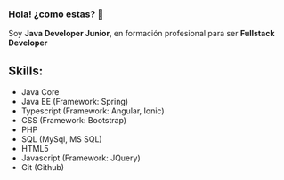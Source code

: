 ### Hola! ¿como estas? 👋

Soy **Java Developer Junior**, en formación profesional para ser **Fullstack Developer**

## Skills:
 - Java Core
 - Java EE    (Framework: Spring)
 - Typescript (Framework: Angular, Ionic)
 - CSS        (Framework: Bootstrap)
 - PHP        
 - SQL        (MySql, MS SQL)      
 - HTML5
 - Javascript (Framework: JQuery)
 - Git       (Github)
  

